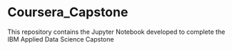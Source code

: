 # Coursera_Capstone

This repository contains the Jupyter Notebook developed to complete the IBM Applied Data Science Capstone
